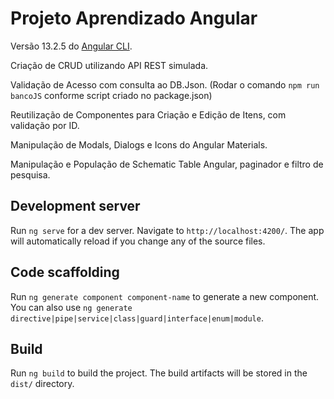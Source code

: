 # Projeto Aprendizado Angular

Versão 13.2.5 do [Angular CLI](https://github.com/angular/angular-cli).

Criação de CRUD utilizando API REST simulada.

Validação de Acesso com consulta ao DB.Json. (Rodar o comando `npm run bancoJS` conforme script criado no package.json)

Reutilização de Componentes para Criação e Edição de Itens, com validação por ID.

Manipulação de Modals, Dialogs e Icons do Angular Materials.

Manipulação e População de Schematic Table Angular, paginador e filtro de pesquisa.


## Development server

Run `ng serve` for a dev server. Navigate to `http://localhost:4200/`. The app will automatically reload if you change any of the source files.

## Code scaffolding

Run `ng generate component component-name` to generate a new component. You can also use `ng generate directive|pipe|service|class|guard|interface|enum|module`.

## Build

Run `ng build` to build the project. The build artifacts will be stored in the `dist/` directory.
